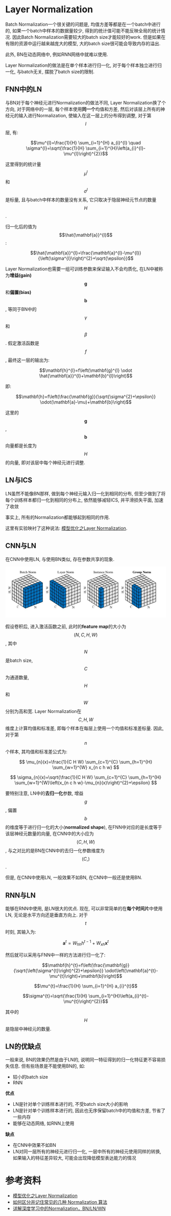 # Layer Normalization

Batch Normalization一个很关键的问题是, 均值方差等都是在一个batch中进行的, 如果一个batch中样本的数据量较少, 得到的统计值可能不能反映全局的统计情况. 因此Batch Normalization需要较大的batch size才能较好的work. 但是如果在有限的资源中运行越来越庞大的模型, 大的batch size很可能会导致内存的溢出.

此外, BN在动态网络中, 例如RNN网络中就难以使用.

Layer Normalization的做法是在单个样本进行归一化, 对于每个样本独立进行归一化, 与batch无关, 摆脱了batch size的限制.

## FNN中的LN

与BN对于每个神经元进行Normalization的做法不同, Layer Normalization换了个方向, 对于网络中的一层, 每个样本使用**同一个**均值和方差, 然后对该层上所有的神经元的输入进行Normalization, 使输入在这一层上的分布得到调整, 对于第$$l$$层, 有:

$$\mu^{l}=\frac{1}{H} \sum_{i=1}^{H} a_{i}^{l} \quad \sigma^{l}=\sqrt{\frac{1}{H} \sum_{i=1}^{H}\left(a_{i}^{l}-\mu^{l}\right)^{2}}$$

这里得到的统计量$$\mu^{l}$$和$$\sigma^{l}$$是标量, 且与batch中样本的数量没有关系, 它只取决于隐层神经元节点的数量$$H$$.

归一化后的值为$$\hat{\mathbf{a}}^{l}$$:

$$\hat{\mathbf{a}}^{l}=\frac{\mathbf{a}^{l}-\mu^{l}}{\left(\sigma^{l}\right)^{2}+\sqrt{\epsilon}}$$

Layer Normalization也需要一组可训练参数来保证输入不会均质化, 在LN中被称为**增益(gain)**$$\mathbf{g}$$和**偏置(bias)**$$\mathbf{b}$$, 等同于BN中的$$\gamma$$和$$\beta$$. 假定激活函数是$$f$$, 最终这一层的输出为:

$$\mathbf{h}^{l}=f\left(\mathbf{g}^{l} \odot \hat{\mathbf{a}}^{l}+\mathbf{b}^{l}\right)$$

即:

$$\mathbf{h}=f\left(\frac{\mathbf{g}}{\sqrt{\sigma^{2}+\epsilon}} \odot(\mathbf{a}-\mu)+\mathbf{b}\right)$$

这里的$$\mathbf{g}$$, $$\mathbf{b}$$向量都是长度为$$H$$的向量, 即对该层中每个神经元进行调整.

## LN与ICS

LN虽然不能像BN那样, 做到每个神经元输入归一化到相同的分布, 但至少做到了将每个训练样本都归一化到相同的分布上, 依然能够减轻ICS, 并平滑损失平面, 加速了收敛

事实上, 所有的Normalization都能够起到相同的作用.

这里有实验映衬了这种说法: [模型优化之Layer Normalization](https://zhuanlan.zhihu.com/p/54530247).

## CNN与LN

在CNN中使用LN, 与使用BN类似, 存在参数共享的现象.

![](img/v2-cc921c4c597e89a862785a842b0c4293_1200x500.jpg)

假设卷积后, 进入激活函数之前, 此时的**feature map**的大小为$$(N, C, H, W)$$, 其中$$N$$是batch size, $$C$$为通道数量, $$H$$和$$W$$分别为高和宽. Layer Normalization在$$C, H, W$$维度上计算均值和标准差, 即每个样本在每层上使用一个均值和标准差标量. 因此, 对于第$$n$$个样本, 其均值和标准差公式为:

$$
\mu_{n}(x)=\frac{1}{C H W} \sum_{c=1}^{C} \sum_{h=1}^{H} \sum_{w=1}^{W} x_{n c h w}
$$

$$
\sigma_{n}(x)=\sqrt{\frac{1}{C H W} \sum_{c=1}^{C} \sum_{h=1}^{H} \sum_{w=1}^{W}\left(x_{n c h w}-\mu_{n}(x)\right)^{2}+\epsilon}
$$

要特别注意, LN中的**去归一化**参数, 增益$$g$$, 偏置$$b$$的维度等于进行归一化的大小(**normalized shape**), 在FNN中对应的是长度等于该层神经元数量的向量, 在CNN中的大小应为$$(C, H, W)$$, 与之对比的是BN在CNN中的去归一化参数维度为$$(C,)$$.

但是, 在CNN中使用LN, 一般效果不如BN, 在CNN中一般还是使用BN.

## RNN与LN

能够在RNN中使用, 是LN很大的优点. 现在, 可以非常简单的在**每个时间片**中使用LN, 无论是水平方向还是垂直方向上. 对于$$t$$时刻, 其输入为:

$$\mathbf{a}^{t}=W_{h h} h^{t-1}+W_{x h} \mathbf{x}^{t}$$

然后就可以采用与FNN中一样的方法进行归一化了:

$$\mathbf{h}^{t}=f\left(\frac{\mathbf{g}}{\sqrt{\left(\sigma^{t}\right)^{2}+\epsilon}} \odot\left(\mathbf{a}^{t}-\mu^{t}\right)+\mathbf{b}\right)$$

$$\mu^{t}=\frac{1}{H} \sum_{i=1}^{H} a_{i}^{t}$$

$$\sigma^{t}=\sqrt{\frac{1}{H} \sum_{i=1}^{H}\left(a_{i}^{t}-\mu^{t}\right)^{2}}$$

其中的$$H$$是隐层中神经元的数量.

## LN的优缺点

一般来说, BN的效果仍然是由于LN的, 说明同一特征得到的归一化特征更不容易损失信息. 但有些场景是不能使用BN的, 如:

- 较小的batch size
- RNN

**优点**

- LN是针对单个训练样本进行的, 不受batch size大小的影响
- LN是针对单个训练样本进行的, 因此也无序保留batch中的均值和方差, 节省了一些内存
- 能够在动态网络, 如RNN上使用

**缺点**

- 在CNN中效果不如BN
- LN对同一层所有的神经元进行归一化, 一层中所有的神经元使用同样的转换, 如果输入的特征差异较大, 可能会出现降低模型表达能力的情况

# 参考资料

- [模型优化之Layer Normalization](https://zhuanlan.zhihu.com/p/54530247)
- [如何区分并记住常见的几种 Normalization 算法](https://zhuanlan.zhihu.com/p/69659844)
- [详解深度学习中的Normalization，BN/LN/WN](https://zhuanlan.zhihu.com/p/33173246)
